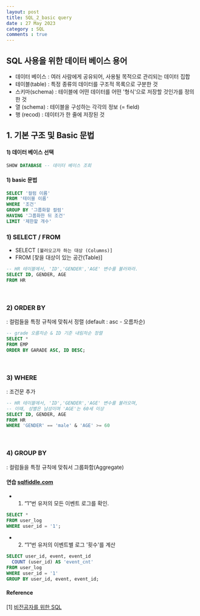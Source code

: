 ```yaml
---
layout: post
title: SQL_2_basic query
date : 27 May 2023
category : SQL
comments : true
---
```



## SQL 사용을 위한 데이터 베이스 용어
   - 데이터 베이스  : 여러 사람에게 공유되어, 사용될 목적으로 관리되는 데이터 집합
   - 테이블(table) : 특정 종류의 데이터를 구조적 목록으로 구분한 것
   - 스키마(schema) : 테이블에 어떤 데이터를 어떤 '형식'으로 저장할 것인가를 정의한 것
   - 열 (schema) : 테이블을 구성하는 각각의 정보 (= field)
   - 행 (recod) : 데이터가 한 줄에 저장된 것


## 1. 기본 구조 및 Basic 문법
#### 1) 데이터 베이스 선택
```sql  
SHOW DATABASE -- 데이터 베이스 조회
```

#### 1) basic 문법
```sql  
SELECT '컬럼 이름'
FROM '테이블 이름'
WHERE '조건'
GROUP BY '그룹화할 컬럼'
HAVING '그룹화한 뒤 조건'
LIMIT '제한할 개수'
```


### 1) SELECT / FROM
 - SELECT `[불러오고자 하는 대상 (Columns)]`
 - FROM [찾을 대상이 있는 공간(Table)]
```sql
-- HR 테이블에서, 'ID','GENDER','AGE' 변수를 불러와라.
SELECT ID, GENDER, AGE
FROM HR
```
<br>

### 2) ORDER BY
 : 컬럼들을 특정 규칙에 맞춰서 정렬 (default : asc - 오름차순)
```sql
-- grade 오름차순 & ID 기준 내림차순 정렬
SELECT *
FROM EMP
ORDER BY GARADE ASC, ID DESC;
```

<br>

### 3) WHERE
 : 조건문 추가
```sql
-- HR 테이블에서, 'ID','GENDER','AGE' 변수를 불러오며,
-- 이때, 성별은 남성이며 'AGE'는 60세 이상
SELECT ID, GENDER, AGE
FROM HR
WHERE 'GENDER' == 'male' & 'AGE' >= 60
```

<br>

### 4) GROUP BY
 : 컬럼들을 특정 규칙에 맞춰서 그룹화함(Aggregate)




#### 연습 [sqlfiddle.com](http://sqlfiddle.com/)
 - 1) “1”번 유저의 모든 이벤트 로그를 확인.
```sql
SELECT *
FROM user_log
WHERE user_id = '1';
```

- 2) “1”번 유저의 이벤트별 로그 '횟수'를 계산
```sql
SELECT user_id, event, event_id
  COUNT (user_id) AS 'event_cnt'
FROM user_log
WHERE user_id = '1'
GROUP BY user_id, event, event_id;
```



#### Reference
[1] [비전공자를 위한 SQL](https://zzsza.github.io/development/2018/03/18/sql-for-everyone/)
